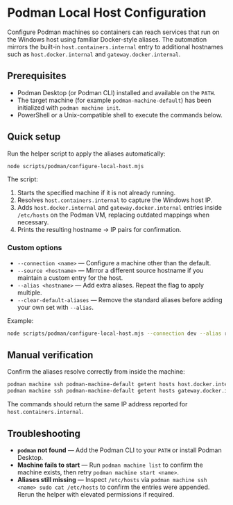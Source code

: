 # Podman Local Host Configuration

Configure Podman machines so containers can reach services that run on the
Windows host using familiar Docker-style aliases. The automation mirrors the
built-in `host.containers.internal` entry to additional hostnames such as
`host.docker.internal` and `gateway.docker.internal`.

## Prerequisites

- Podman Desktop (or Podman CLI) installed and available on the `PATH`.
- The target machine (for example `podman-machine-default`) has been initialized
  with `podman machine init`.
- PowerShell or a Unix-compatible shell to execute the commands below.

## Quick setup

Run the helper script to apply the aliases automatically:

```bash
node scripts/podman/configure-local-host.mjs
```

The script:

1. Starts the specified machine if it is not already running.
2. Resolves `host.containers.internal` to capture the Windows host IP.
3. Adds `host.docker.internal` and `gateway.docker.internal` entries inside
   `/etc/hosts` on the Podman VM, replacing outdated mappings when necessary.
4. Prints the resulting hostname → IP pairs for confirmation.

### Custom options

- `--connection <name>` — Configure a machine other than the default.
- `--source <hostname>` — Mirror a different source hostname if you maintain a
  custom entry for the host.
- `--alias <hostname>` — Add extra aliases. Repeat the flag to apply multiple.
- `--clear-default-aliases` — Remove the standard aliases before adding your own
  set with `--alias`.

Example:

```bash
node scripts/podman/configure-local-host.mjs --connection dev --alias registry.internal --alias telemetry.local
```

## Manual verification

Confirm the aliases resolve correctly from inside the machine:

```bash
podman machine ssh podman-machine-default getent hosts host.docker.internal
podman machine ssh podman-machine-default getent hosts gateway.docker.internal
```

The commands should return the same IP address reported for
`host.containers.internal`.

## Troubleshooting

- **`podman` not found** — Add the Podman CLI to your `PATH` or install Podman
  Desktop.
- **Machine fails to start** — Run `podman machine list` to confirm the machine
  exists, then retry `podman machine start <name>`.
- **Aliases still missing** — Inspect `/etc/hosts` via
  `podman machine ssh <name> sudo cat /etc/hosts` to confirm the entries were
  appended. Rerun the helper with elevated permissions if required.
